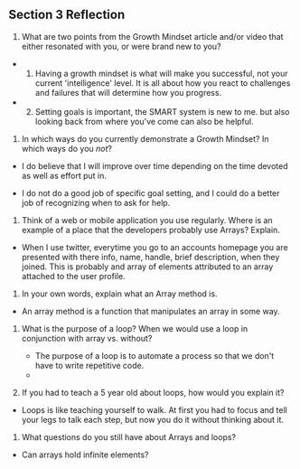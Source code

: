 ## Section 3 Reflection

1. What are two points from the Growth Mindset article and/or video that either resonated with you, or were brand new to you?

  - 1. Having a growth mindset is what will make you successful, not your current 'intelligence' level.  It is all about how you react to challenges and failures that will determine how you progress.
  - 2. Setting goals is important, the SMART system is new to me. but also looking back from where you've come
  can also be helpful.

1. In which ways do you currently demonstrate a Growth Mindset? In which ways do you _not_?

  - I do believe that I will improve over time depending on the time devoted as well as effort put in.  

  - I do not do a good job of specific goal setting, and I could do a better job of recognizing when to ask for help.

1. Think of a web or mobile application you use regularly. Where is an example of a place that the developers probably use Arrays? Explain.

  - When I use twitter, everytime you go to an accounts homepage you are presented with there info, name, handle, brief description, when they joined.  This is probably and array of elements attributed to an array attached to the user profile.

1. In your own words, explain what an Array method is.

  - An array method is a function that manipulates an array in some way.

1. What is the purpose of a loop? When we would use a loop in conjunction with array vs. without?

   - The purpose of a loop is to automate a process so that we don't have to write repetitive code.  
   -

1. If you had to teach a 5 year old about loops, how would you explain it?

  - Loops is like teaching yourself to walk.  At first you had to focus and tell your legs to talk each step, but now you do it without thinking about it.

1. What questions do you still have about Arrays and loops?

  - Can arrays hold infinite elements? 
